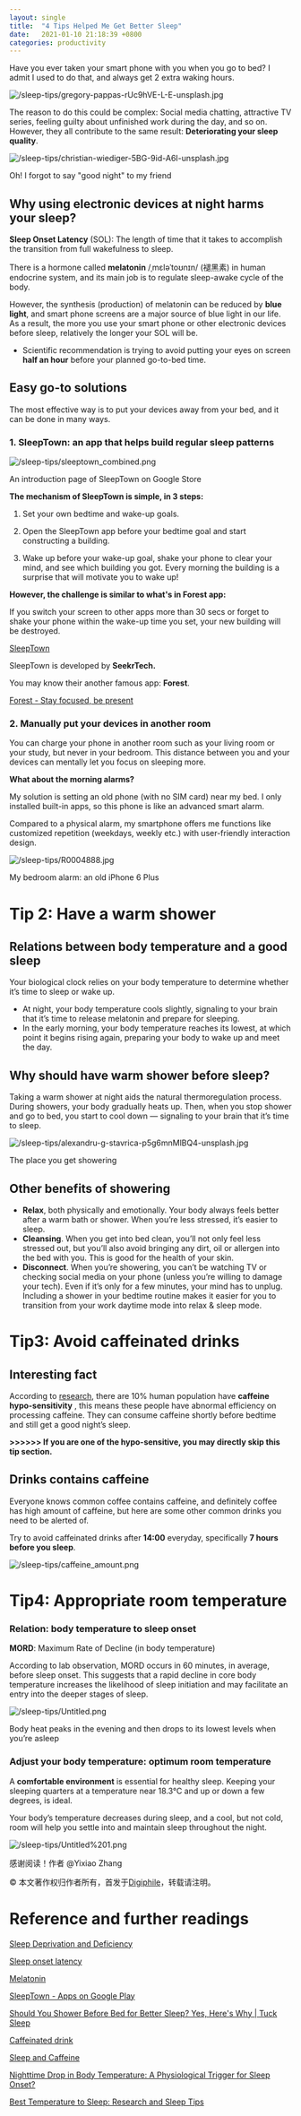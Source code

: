 ```yaml
---
layout: single
title:  "4 Tips Helped Me Get Better Sleep"
date:   2021-01-10 21:18:39 +0800
categories: productivity
---
```



Have you ever taken your smart phone with you when you go to bed? I admit I used to do that, and always get 2 extra waking hours. 

![/sleep-tips/gregory-pappas-rUc9hVE-L-E-unsplash.jpg](/sleep-tips/gregory-pappas-rUc9hVE-L-E-unsplash.jpg)

The reason to do this could be complex: Social media chatting, attractive TV series, feeling guilty about unfinished work during the day, and so on. However, they all contribute to the same result: **Deteriorating your sleep quality**. 

![/sleep-tips/christian-wiediger-5BG-9id-A6I-unsplash.jpg](/sleep-tips/christian-wiediger-5BG-9id-A6I-unsplash.jpg)

Oh! I forgot to say "good night" to my friend

## Why using electronic devices at night harms your sleep?

**Sleep Onset Latency** (SOL): The length of time that it takes to accomplish the transition from full wakefulness to sleep. 

There is a hormone called **melatonin** /ˌmɛləˈtoʊnɪn/ (褪黑素) in human endocrine system, and its main job is to regulate sleep-awake cycle of the body. 

However, the synthesis (production) of melatonin can be reduced by **blue light**, and smart phone screens are a major source of blue light in our life. As a result, the more you use your smart phone or other electronic devices before sleep, relatively the longer your SOL will be. 

- Scientific recommendation is trying to avoid putting your eyes on screen **half an hour** before your planned go-to-bed time.

## Easy go-to solutions

The most effective way is to put your devices away from your bed, and it can be done in many ways. 

### 1. **SleepTown: an app that helps build regular sleep patterns**

![/sleep-tips/sleeptown_combined.png](/sleep-tips/sleeptown_combined.png)

An introduction page of SleepTown on Google Store

**The mechanism of SleepTown is simple, in 3 steps:**

1. Set your own bedtime and wake-up goals.

2. Open the SleepTown app before your bedtime goal and start constructing a building.

3. Wake up before your wake-up goal, shake your phone to clear your mind, and see which building you got. Every morning the building is a surprise that will motivate you to wake up!

**However, the challenge is similar to what's in Forest app:** 

If you switch your screen to other apps more than 30 secs or forget to shake your phone within the wake-up time you set, your new building will be destroyed. 

[SleepTown](https://sleeptown.seekrtech.com/)

SleepTown is developed by **SeekrTech.**

You may know their another famous app: **Forest**. 

[Forest - Stay focused, be present](https://www.forestapp.cc/)

### 2. **Manually put your devices in another room**

You can charge your phone in another room such as your living room or your study, but never in your bedroom. This distance between you and your devices can mentally let you focus on sleeping more. 

**What about the morning alarms?** 

My solution is setting an old phone (with no SIM card) near my bed. I only installed built-in apps, so this phone is like an advanced smart alarm.

Compared to a physical alarm, my smartphone offers me functions like customized repetition (weekdays, weekly etc.) with user-friendly interaction design. 

![/sleep-tips/R0004888.jpg](/sleep-tips/R0004888.jpg)

My bedroom alarm: an old iPhone 6 Plus

# Tip 2: Have a warm shower

## Relations between body temperature and a good sleep

Your biological clock relies on your body temperature to determine whether it’s time to sleep or wake up. 

- At night, your body temperature cools slightly, signaling to your brain that it’s time to release melatonin and prepare for sleeping.
- In the early morning, your body temperature reaches its lowest, at which point it begins rising again, preparing your body to wake up and meet the day.

## Why should have warm shower before sleep?

Taking a warm shower at night aids the natural thermoregulation process. During showers, your body gradually heats up. Then, when you stop shower and go to bed, you start to cool down — signaling to your brain that it’s time to sleep. 

![/sleep-tips/alexandru-g-stavrica-p5g6mnMlBQ4-unsplash.jpg](/sleep-tips/alexandru-g-stavrica-p5g6mnMlBQ4-unsplash.jpg)

The place you get showering

## Other benefits of showering

- **Relax**, both physically and emotionally. Your body always feels better after a warm bath or shower. When you’re less stressed, it’s easier to sleep.
- **Cleansing**. When you get into bed clean, you’ll not only feel less stressed out, but you’ll also avoid bringing any dirt, oil or allergen into the bed with you. This is good for the health of your skin.
- **Disconnect**. When you’re showering, you can’t be watching TV or checking social media on your phone (unless you’re willing to damage your tech). Even if it’s only for a few minutes, your mind has to unplug. Including a shower in your bedtime routine makes it easier for you to transition from your work daytime mode into relax & sleep mode.

# Tip3: Avoid caffeinated drinks

## Interesting fact

According to [research](https://www.caffeineinformer.com/caffeine-sensitivity), there are 10% human population have **caffeine hypo-sensitivity** , this means these people have abnormal efficiency on processing caffeine. They can consume caffeine shortly before bedtime and still get a good night’s sleep.

**>>>>>> If you are one of the hypo-sensitive, you may directly skip this tip section.** 

## Drinks contains caffeine

Everyone knows common coffee contains caffeine, and definitely coffee has high amount of caffeine, but here are some other common drinks you need to be alerted of. 

Try to avoid caffeinated drinks after **14:00** everyday, specifically **7 hours before you sleep**. 

![/sleep-tips/caffeine_amount.png](/sleep-tips/caffeine_amount.png)

# Tip4: Appropriate room temperature

### Relation: body temperature to sleep onset

**MORD**: Maximum Rate of Decline (in body temperature)

According to lab observation, MORD occurs in 60 minutes, in average, before sleep onset. This suggests that a rapid decline in core body temperature increases the likelihood of sleep initiation and may facilitate an entry into the deeper stages of sleep. 

![/sleep-tips/Untitled.png](/sleep-tips/Untitled.png)

Body heat peaks in the evening and then drops to its lowest levels when you’re asleep

### Adjust your body temperature: optimum room temperature

A **comfortable environment** is essential for healthy sleep. Keeping your sleeping quarters at a temperature near 18.3°C and up or down a few degrees, is ideal.

Your body’s temperature decreases during sleep, and a cool, but not cold, room will help you settle into and maintain sleep throughout the night.

![/sleep-tips/Untitled%201.png](/sleep-tips/Untitled%201.png)

感谢阅读！作者 @Yixiao Zhang

© 本文著作权归作者所有，首发于[Digiphile](https://digiphile.org)，转载请注明。

# Reference and further readings

[Sleep Deprivation and Deficiency](https://www.nhlbi.nih.gov/health-topics/sleep-deprivation-and-deficiency)

[Sleep onset latency](https://en.wikipedia.org/wiki/Sleep_onset_latency)

[Melatonin](https://en.wikipedia.org/wiki/Melatonin)

[SleepTown - Apps on Google Play](https://play.google.com/store/apps/details?id=seekrtech.sleep&hl=en)

[Should You Shower Before Bed for Better Sleep? Yes, Here's Why | Tuck Sleep](https://www.tuck.com/shower-before-bed/)

[Caffeinated drink](https://en.wikipedia.org/wiki/Caffeinated_drink)

[Sleep and Caffeine](http://sleepeducation.org/news/2013/08/01/sleep-and-caffeine)

[Nighttime Drop in Body Temperature: A Physiological Trigger for Sleep Onset?](https://academic.oup.com/sleep/article/20/7/505/2732131)

[Best Temperature to Sleep: Research and Sleep Tips](https://www.healthline.com/health/sleep/best-temperature-to-sleep)